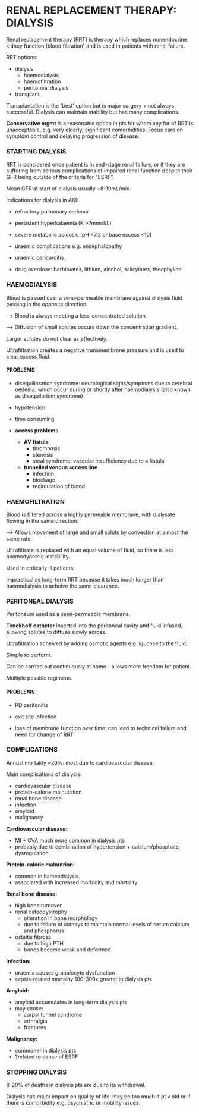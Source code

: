 # RENAL REPLACEMENT THERAPY: DIALYSIS

Renal replacement therapy (RRT) is therapy which replaces nonendocrine kidney function (blood filtration) and is used in patients with renal failure.


RRT options:

- dialysis
	- haemodialysis
	- haemofiltration
	- peritoneal dialysis
- transplant

Transplantation is the 'best' option but is major surgery + not always successful. Dialysis can maintain stability but has many complications.

**Conservative mgmt** is a reasonable option in pts for whom any for of RRT is unacceptable, e.g. very elderly, significant comorbidities. Focus care on symptom control and delaying progression of disease.

### STARTING DIALYSIS

RRT is considered once patient is in end-stage renal failure, or if they are suffering from serious complications of impaired renal function despite their GFR being outside of the criteria for "ESRF".

Mean GFR at start of dialysis usually ~8-10mL/min.

Indications for dialysis in AKI:

- refractory pulmonary oedema

- persistent hyperkalaemia (K >7mmol/L)

- severe metabolic acidosis (pH <7.2 or base excess <10)

- uraemic complications e.g. encephalopathy

- uraemic pericarditis

- drug overdose: barbituates, lithium, alcohol, salicylates, theophyline

### HAEMODIALYSIS

Blood is passed over a semi-permeable membrane against dialysis fluid passing in the opposite direction.

--> Blood is always meeting a less-concentrated solution.

--> Diffusion of small solutes occurs down the concentration gradient.

Larger solutes do not clear as effectively.

Ultrafiltration creates a negative transmembrane pressure and is used to clear excess fluid.


#### PROBLEMS

- disequilibration syndrome: neurological signs/symptoms due to cerebral oedema, which occur during or shortly after haemodialysis (also known as disequilbrium syndrome)

- hypotension

- time consuming

- **access problem**s

	- **AV fistula**
		- thrombosis
		- stenosis
		- steal syndrome: vascular insufficiency due to a fistula
	- **tunnelled venous access line**
		- infection
		- blockage
		- recirculation of blood


### HAEMOFILTRATION

Blood is filtered across a highly permeable membrane, with dialysate flowing in the same direction.

--> Allows movement of large and small soluts by convestion at almost the same rate.

Ultrafiltrate is replaced with an equal volume of fluid, so there is less haemodynamic instability.

Used in critically ill patients.

Impractical as long-term RRT because it takes much longer than haemodialysis to acheive the same clearance.

### PERITONEAL DIALYSIS

Peritoneum used as a semi-permeable membrane.

**Tenckhoff catheter** inserted into the peritoneal cavity and fluid infused, allowing solutes to diffuse slowly across.

Ultrafiltration acheived by adding osmotic agents e.g. lgucose to the fluid.

Simple to perform.

Can be carried out continuously at home - allows more freedom for patient.

Multiple possble regimens.

#### PROBLEMS

- PD peritonitis

- exit site infection

- loss of membrane function over time: can lead to technical failure and need for change of RRT


### COMPLICATIONS

Annual mortality ~20%: most due to cardiovascular disease.

Main complications of dialysis:

- cardiovascular disease
- protein-calorie malnutrition
- renal bone disease
- infection
- amyloid
- malignancy

**Cardiovascular disease:**

- MI + CVA much more common in dialysis pts
- probably due to combination of hypertension + calcium/phosphate dysregulation

**Protein-calorie malnutrion:** 

- common in hameodialysis
- associated with increased morbidity and mortality

**Renal bone disease:**

- high bone turnover
- renal osteodystrophy
	- alteration in bone morphology 
	- due to failure of kidneys to maintain normal levels of serum calcium and phosphorus
- osteitis fibrosa
	- due to high PTH
	- bones become weak and deformed

**Infection:**

- uraemia causes granulocyte dysfunction
- sepsis-related mortality 100-300x greater in dialysis pts

**Amyloid:**

- amyloid accumulates in long-term dialysis pts
- may cause: 
	- carpal tunnel syndrome
	- arthralgia
	- fractures
	
**Malignancy:**

- commoner in dialysis pts
- ?related to cause of ESRF


### STOPPING DIALYSIS

8-20% of deaths in dialysis pts are due to its withdrawal.

Dialysis has major impact on quality of life: may be too much if pt v old or if there is comorbidity e.g. psychiatric or mobility issues.